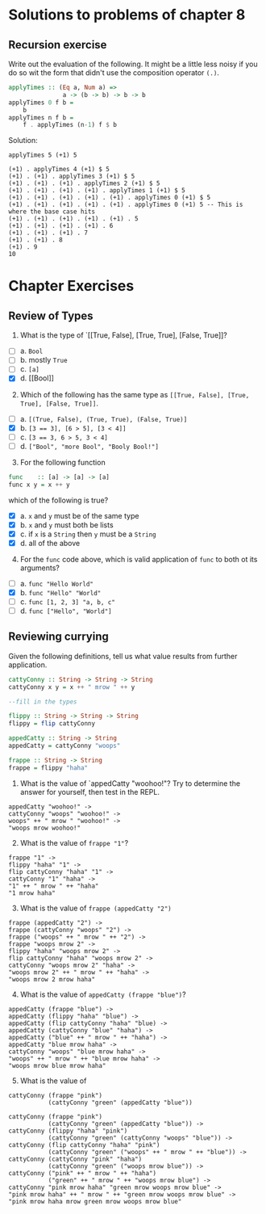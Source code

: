 # Solutions to problems of chapter 8

## Recursion exercise

Write out the evaluation of the following. It might be a little less noisy if you do so wit the form that didn't use the composition operator `(.)`.

```hs
applyTimes :: (Eq a, Num a) =>
               a -> (b -> b) -> b -> b
applyTimes 0 f b =
    b
applyTimes n f b =
    f . applyTimes (n-1) f $ b
```

Solution:

```
applyTimes 5 (+1) 5

(+1) . applyTimes 4 (+1) $ 5
(+1) . (+1) . applyTimes 3 (+1) $ 5
(+1) . (+1) . (+1) . applyTimes 2 (+1) $ 5
(+1) . (+1) . (+1) . (+1) . applyTimes 1 (+1) $ 5
(+1) . (+1) . (+1) . (+1) . (+1) . applyTimes 0 (+1) $ 5
(+1) . (+1) . (+1) . (+1) . (+1) . applyTimes 0 (+1) 5 -- This is where the base case hits
(+1) . (+1) . (+1) . (+1) . (+1) . 5
(+1) . (+1) . (+1) . (+1) . 6
(+1) . (+1) . (+1) . 7
(+1) . (+1) . 8
(+1) . 9
10
```

# Chapter Exercises

## Review of Types

1. What is the type of `[[True, False], [True, True], [False, True]]?

- [ ] a. `Bool`
- [ ] b. mostly `True`
- [ ] c. `[a]`
- [x] d. [[Bool]]

2. Which of the following has the same type as `[[True, False], [True, True], [False, True]]`.

- [ ] a. `[(True, False), (True, True), (False, True)]`
- [x] b. `[3 == 3], [6 > 5], [3 < 4]]`
- [ ] c. `[3 == 3, 6 > 5, 3 < 4]`
- [ ] d. `["Bool", "more Bool", "Booly Bool!"]`

3. For the following function

```hs
func    :: [a] -> [a] -> [a]
func x y = x ++ y
```

which of the following is true?

- [x] a. `x` and `y` must be of the same type
- [x] b. `x` and `y` must both be lists
- [x] c. if `x` is a `String` then `y` must be a `String`
- [x] d. all of the above

4. For the `func` code above, which is valid application of `func` to both ot its arguments?

- [ ] a. `func "Hello World"`
- [x] b. `func "Hello" "World"`
- [ ] c. `func [1, 2, 3] "a, b, c"`
- [ ] d. `func ["Hello", "World"]`

## Reviewing currying

Given the following definitions, tell us what value results from further application.

```hs
cattyConny :: String -> String -> String
cattyConny x y = x ++ " mrow " ++ y

--fill in the types

flippy :: String -> String -> String
flippy = flip cattyConny

appedCatty :: String -> String
appedCatty = cattyConny "woops"

frappe :: String -> String
frappe = flippy "haha"
```

1. What is the value of `appedCatty "woohoo!"? Try to determine the answer for yourself, then test in the REPL.

```
appedCatty "woohoo!" ->
cattyConny "woops" "woohoo!" ->
woops" ++ " mrow " "woohoo!" ->
"woops mrow woohoo!"
```

2. What is the value of `frappe "1"`?

```
frappe "1" ->
flippy "haha" "1" ->
flip cattyConny "haha" "1" ->
cattyConny "1" "haha" ->
"1" ++ " mrow " ++ "haha"
"1 mrow haha"
```

3. What is the value of `frappe (appedCatty "2")`

```
frappe (appedCatty "2") ->
frappe (cattyConny "woops" "2") ->
frappe ("woops" ++ " mrow " ++ "2") ->
frappe "woops mrow 2" ->
flippy "haha" "woops mrow 2" ->
flip cattyConny "haha" "woops mrow 2" ->
cattyConny "woops mrow 2" "haha" ->
"woops mrow 2" ++ " mrow " ++ "haha" ->
"woops mrow 2 mrow haha"
```

4. What is the value of `appedCatty (frappe "blue")`?

```
appedCatty (frappe "blue") ->
appedCatty (flippy "haha" "blue") ->
appedCatty (flip cattyConny "haha" "blue) ->
appedCatty (cattyConny "blue" "haha") ->
appedCatty ("blue" ++ " mrow " ++ "haha") ->
appedCatty "blue mrow haha" ->
cattyConny "woops" "blue mrow haha" ->
"woops" ++ " mrow " ++ "blue mrow haha" ->
"woops mrow blue mrow haha"
```

5. What is the value of

```
cattyConny (frappe "pink")
           (cattyConny "green" (appedCatty "blue"))
```

```
cattyConny (frappe "pink")
           (cattyConny "green" (appedCatty "blue")) ->
cattyConny (flippy "haha" "pink")
           (cattyConny "green" (cattyConny "woops" "blue")) ->
cattyConny (flip cattyConny "haha" "pink")
           (cattyConny "green" ("woops" ++ " mrow " ++ "blue")) ->
cattyConny (cattyConny "pink" "haha")
           (cattyConny "green" ("woops mrow blue")) ->
cattyConny ("pink" ++ " mrow " ++ "haha")
           ("green" ++ " mrow " ++ "woops mrow blue") ->
cattyConny "pink mrow haha" "green mrow woops mrow blue" ->
"pink mrow haha" ++ " mrow " ++ "green mrow woops mrow blue" ->
"pink mrow haha mrow green mrow woops mrow blue"
```
